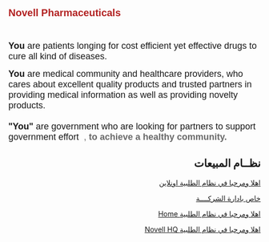 <html>
<body>

<!--  div class="title1"><h1>Welcome to Vodachem Pharmaceutical</h1></div -->

<div class="text_left_1">
       
<span style="font-size:18px"><span style="font-family:tahoma,geneva,sans-serif"><span style="color:#B22222"><strong><span style="font-family:arial,helvetica,sans-serif"><span style="font-size:20px">Novell Pharmaceuticals</span></span></strong>
<br> <br> 
</span><span style="font-size:20px"><span style="font-family:arial,helvetica,sans-serif">&nbsp;  </span></span><strong><br>You </strong>are patients longing for cost efficient yet effective drugs to cure all kind of diseases. </span></span> 

<p><span style="font-size:18px"><span style="font-family:tahoma,geneva,sans-serif"><strong>You </strong>are medical community and healthcare providers, who cares about excellent quality products and trusted partners in providing medical information as well as providing novelty products.<br><br><strong>"You" </strong>are government who are looking for partners to support government effort    <span style="color:#696969">&nbsp;<strong></strong>,&nbsp;<strong>to achieve a healthy community. </strong>&nbsp; </span></span></span></p>

</div> 



<div>
<h2  style="text-align:right;" >  نظــام المبيعات </h2>

<p style="text-align:right;" ><a href="http://45.241.61.218/Novell/login.php">    اهلا ومرحبا في نظام الطلبية اونلاين </a></p>
<p style="text-align:right;" ><a href="http://45.241.61.218/Novell/HO/login.php">  خاص بادارة الشركــــة </a></p>
<p style="text-align:right;" ><a href="http://192.168.1.2/Novell/login.php">   Home      اهلا ومرحبا في نظام الطلبية   </a></p>
<p style="text-align:right;" ><a href="http://10.10.100.26/Novell/login.php">  Novell HQ  اهلا ومرحبا في نظام الطلبية   </a></p>
<!-- p style="text-align:right;" ><a href="http://45.241.61.219/Vodachem/login.php">  Server2 اهلا ومرحبا في نظام الطلبية اونلاين </a></p-->
 
 
 
<!--p style="text-align:right;" ><a href="http://http://45.241.61.217/myprojects/input_items.php">  ملف اسعار الادوية  </a></p -->
<!--p style="text-align:right;" ><a href="http://45.243.188.116//myprojects/input_order2.php"> قبال طلبيات السادة الصيادلة</a></p-->
</div>
 
 
 
</body>
</html>

        


